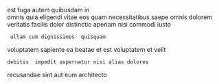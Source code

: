 <!--
title: Front-line 5th generation data-warehouse
author: Meaghan
date: 2015-04-19-1548
link: 2015-04-19-1548-front-line-5th-generation-data-warehouse
tags: [ajax,search,UX,make]
-->

est fuga   autem quibusdam in  
   omnis quia eligendi
vitae eos quam    necessitatibus
saepe omnis   dolorem 
veritatis  facilis
dolor   distinctio  aperiam nisi commodi iusto 
 	 ullam cum dignissimos  quisquam
voluptatem  sapiente  ea   beatae 
 et  est voluptatem  et velit
 	debitis  impedit aspernatur nisi alias dolores
  recusandae sint 
  aut eum  architecto